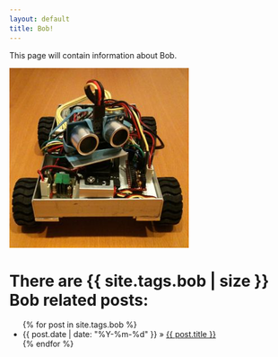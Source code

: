 ```yaml
---
layout: default
title: Bob!
---
```


This page will contain information about Bob.

![Bob](/images/bob_asof_20100623.jpg)

<div class="post">
  <h1>There are {{ site.tags.bob | size }} Bob related posts:</h1>
  <ul class="posts">
    {% for post in site.tags.bob %}
      <li><span>{{ post.date | date: "%Y-%m-%d" }}</span> &raquo; <a href="{{ post.url }}">{{ post.title }}</a></li>
    {% endfor %}
  </ul>
</div>
